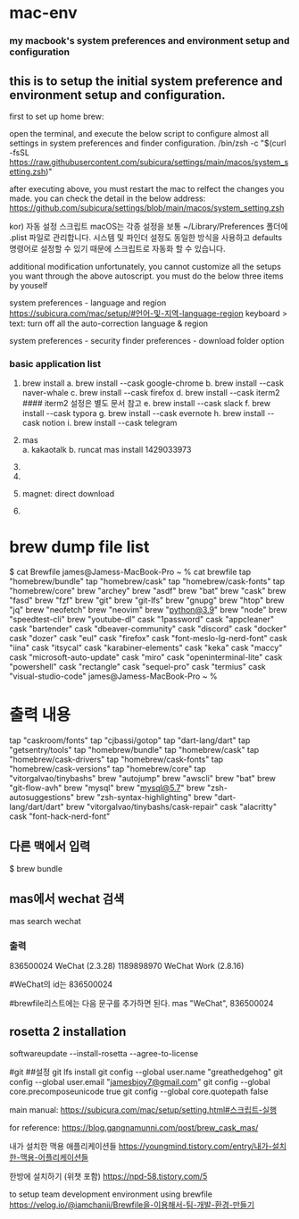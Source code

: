 # mac-env
### my macbook's system preferences and environment setup and configuration


## this is to setup the initial system preference and environment setup and configuration.

first to set up home brew:

open the terminal, and execute the below script to configure almost all settings in system preferences and finder configuration.
/bin/zsh -c "$(curl -fsSL https://raw.githubusercontent.com/subicura/settings/main/macos/system_setting.zsh)"

after executing above, you must restart the mac to relfect the changes you made. you can check the detail in the below address:
https://github.com/subicura/settings/blob/main/macos/system_setting.zsh

kor)
자동 설정 스크립트
macOS는 각종 설정을 보통 ~/Library/Preferences 폴더에 .plist 파일로 관리합니다. 시스템 및 파인더 설정도 동일한 방식을 사용하고 defaults 명령어로 설정할 수 있기 때문에 스크립트로 자동화 할 수 있습니다.

additional modification
unfortunately, you cannot customize all the setups you want through the above autoscript.
you must do the below three items by youself

system preferences - language and region
https://subicura.com/mac/setup/#언어-및-지역-language-region
keyboard > text: turn off all the auto-correction 
language & region 

system preferences - security
finder preferences - download folder option 


### basic application list
1. brew install
    a. brew install --cask google-chrome
    b. brew install --cask naver-whale
    c. brew install --cask firefox
    d. brew install --cask iterm2 
        #### iterm2 설정은 별도 문서 참고
    e. brew install --cask slack
    f. brew install --cask typora
    g. brew install --cask evernote
    h. brew install --cask notion
    i. brew install --cask telegram 

2. mas  
    a. kakaotalk
    b. runcat
        mas install 1429033973
3.  
4.  
5. magnet: direct download
6. 

# brew dump file list
$ cat Brewfile
james@Jamess-MacBook-Pro ~ % cat brewfile
tap "homebrew/bundle"
tap "homebrew/cask"
tap "homebrew/cask-fonts"
tap "homebrew/core"
brew "archey"
brew "asdf"
brew "bat"
brew "cask"
brew "fasd"
brew "fzf"
brew "git"
brew "git-lfs"
brew "gnupg"
brew "htop"
brew "jq"
brew "neofetch"
brew "neovim"
brew "python@3.9"
brew "node"
brew "speedtest-cli"
brew "youtube-dl"
cask "1password"
cask "appcleaner"
cask "bartender"
cask "dbeaver-community"
cask "discord"
cask "docker"
cask "dozer"
cask "eul"
cask "firefox"
cask "font-meslo-lg-nerd-font"
cask "iina"
cask "itsycal"
cask "karabiner-elements"
cask "keka"
cask "maccy"
cask "microsoft-auto-update"
cask "miro"
cask "openinterminal-lite"
cask "powershell"
cask "rectangle"
cask "sequel-pro"
cask "termius"
cask "visual-studio-code"
james@Jamess-MacBook-Pro ~ %

# 출력 내용
tap "caskroom/fonts"
tap "cjbassi/gotop"
tap "dart-lang/dart"
tap "getsentry/tools"
tap "homebrew/bundle"
tap "homebrew/cask"
tap "homebrew/cask-drivers"
tap "homebrew/cask-fonts"
tap "homebrew/cask-versions"
tap "homebrew/core"
tap "vitorgalvao/tinybashs"
brew "autojump"
brew "awscli"
brew "bat"
brew "git-flow-avh"
brew "mysql"
brew "mysql@5.7"
brew "zsh-autosuggestions"
brew "zsh-syntax-highlighting"
brew "dart-lang/dart/dart"
brew "vitorgalvao/tinybashs/cask-repair"
cask "alacritty"
cask "font-hack-nerd-font"

## 다른 맥에서 입력
$ brew bundle


## mas에서 wechat 검색
mas search wechat

### 출력
836500024      WeChat            (2.3.28)
1189898970    WeChat Work     (2.8.16)

#WeChat의 id는 836500024

#brewfile리스트에는 다음 문구를 추가하면 된다.
mas "WeChat", 836500024

## rosetta 2 installation
softwareupdate --install-rosetta --agree-to-license

#git
##설정
git lfs install
git config --global user.name "greathedgehog"
git config --global user.email "jamesbjoy7@gmail.com"
git config --global core.precomposeunicode true
git config --global core.quotepath false

main manual:
https://subicura.com/mac/setup/setting.html#스크립트-실행

for reference:
https://blog.gangnamunni.com/post/brew_cask_mas/



내가 설치한 맥용 애플리케이션들
https://youngmind.tistory.com/entry/내가-설치한-맥용-어플리케이션들
 
한방에 설치하기 (위챗 포함)
https://npd-58.tistory.com/5

to setup team development environment using brewfile 
https://velog.io/@iamchanii/Brewfile을-이용해서-팀-개발-환경-만들기

